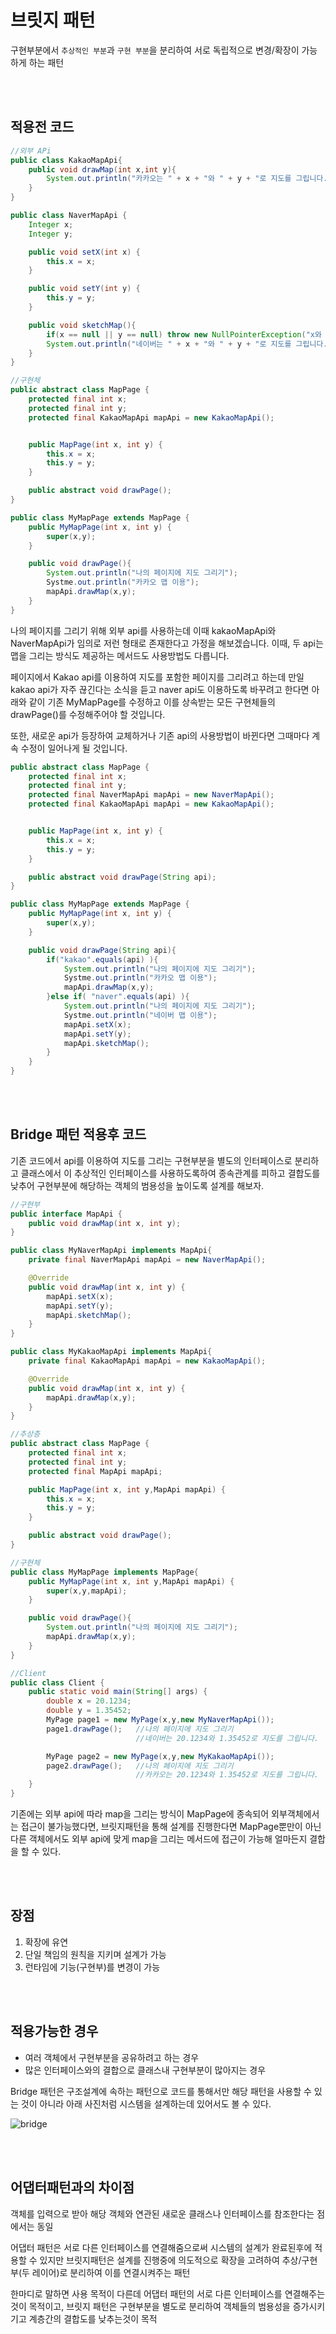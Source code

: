 # 브릿지 패턴

구현부분에서 `추상적인 부분`과 `구현 부분`을 분리하여 서로 독립적으로 변경/확장이 가능하게 하는 패턴

<br><br>

## 적용전 코드

```java
//외부 APi
public class KakaoMapApi{
    public void drawMap(int x,int y){
        System.out.println("카카오는 " + x + "와 " + y + "로 지도를 그립니다.");
    }
}

public class NaverMapApi {
    Integer x;
    Integer y;

    public void setX(int x) {
        this.x = x;
    }

    public void setY(int y) {
        this.y = y;
    }

    public void sketchMap(){
        if(x == null || y == null) throw new NullPointerException("x와 y는 null일 수 없습니다.");
        System.out.println("네이버는 " + x + "와 " + y + "로 지도를 그립니다.");
    }
}

//구현체
public abstract class MapPage {
    protected final int x;
    protected final int y;
    protected final KakaoMapApi mapApi = new KakaoMapApi();


    public MapPage(int x, int y) {
        this.x = x;
        this.y = y;
    }

    public abstract void drawPage();
}

public class MyMapPage extends MapPage {
    public MyMapPage(int x, int y) {
        super(x,y);
    }

    public void drawPage(){
        System.out.println("나의 페이지에 지도 그리기");
        Systme.out.println("카카오 맵 이용");
        mapApi.drawMap(x,y);
    }
}
```

나의 페이지를 그리기 위해 외부 api를 사용하는데 이때 kakaoMapApi와 NaverMapApi가 임의로 저런 형태로 존재한다고 가정을 해보겠습니다. 이때, 두 api는 맵을 그리는 방식도 제공하는 메서드도 사용방법도 다릅니다.

페이지에서 Kakao api를 이용하여 지도를 포함한 페이지를 그리려고 하는데 만일 kakao api가 자주 끊긴다는 소식을 듣고 naver api도 이용하도록 바꾸려고 한다면 아래와 같이 기존 MyMapPage를 수정하고 이를 상속받는 모든 구현체들의 drawPage()를 수정해주어야 할 것입니다.

또한, 새로운 api가 등장하여 교체하거나 기존 api의 사용방법이 바뀐다면 그때마다 계속 수정이 일어나게 될 것입니다.

```java
public abstract class MapPage {
    protected final int x;
    protected final int y;
    protected final NaverMapApi mapApi = new NaverMapApi();
    protected final KakaoMapApi mapApi = new KakaoMapApi();


    public MapPage(int x, int y) {
        this.x = x;
        this.y = y;
    }

    public abstract void drawPage(String api);
}

public class MyMapPage extends MapPage {
    public MyMapPage(int x, int y) {
        super(x,y);
    }

    public void drawPage(String api){
        if("kakao".equals(api) ){
            System.out.println("나의 페이지에 지도 그리기");
            Systme.out.println("카카오 맵 이용");
            mapApi.drawMap(x,y);
        }else if( "naver".equals(api) ){
            System.out.println("나의 페이지에 지도 그리기");
            Systme.out.println("네이버 맵 이용");
            mapApi.setX(x);
            mapApi.setY(y);
            mapApi.sketchMap();
        }
    }
}
```

<br><br>

## Bridge 패턴 적용후 코드

기존 코드에서 api를 이용하여 지도를 그리는 구현부분을 별도의 인터페이스로 분리하고 클래스에서 이 추상적인 인터페이스를 사용하도록하여 종속관계를 피하고 결합도를 낮추어 구현부분에 해당하는 객체의 범용성을 높이도록 설계를 해보자.

```java
//구현부
public interface MapApi {
    public void drawMap(int x, int y);
}

public class MyNaverMapApi implements MapApi{
    private final NaverMapApi mapApi = new NaverMapApi();

    @Override
    public void drawMap(int x, int y) {
        mapApi.setX(x);
        mapApi.setY(y);
        mapApi.sketchMap();
    }
}

public class MyKakaoMapApi implements MapApi{
    private final KakaoMapApi mapApi = new KakaoMapApi();

    @Override
    public void drawMap(int x, int y) {
        mapApi.drawMap(x,y);
    }
}

//추상층
public abstract class MapPage {
    protected final int x;
    protected final int y;
    protected final MapApi mapApi;

    public MapPage(int x, int y,MapApi mapApi) {
        this.x = x;
        this.y = y;
    }

    public abstract void drawPage();
}

//구현체
public class MyMapPage implements MapPage{
    public MyMapPage(int x, int y,MapApi mapApi) {
        super(x,y,mapApi);
    }

    public void drawPage(){
        System.out.println("나의 페이지에 지도 그리기");
        mapApi.drawMap(x,y);
    }
}

//Client
public class Client {
    public static void main(String[] args) {
        double x = 20.1234;
        double y = 1.35452;
        MyPage page1 = new MyPage(x,y,new MyNaverMapApi());
        page1.drawPage();   //나의 페이지에 지도 그리기
                            //네이버는 20.1234와 1.35452로 지도를 그립니다.

        MyPage page2 = new MyPage(x,y,new MyKakaoMapApi());
        page2.drawPage();   //나의 페이지에 지도 그리기
                            //카카오는 20.1234와 1.35452로 지도를 그립니다.
    }
}
```
기존에는 외부 api에 따라 map을 그리는 방식이 MapPage에 종속되어 외부객체에서는 접근이 불가능했다면, 브릿지패턴을 통해 설계를 진행한다면 MapPage뿐만이 아닌 다른 객체에서도 외부 api에 맞게 map을 그리는 메서드에 접근이 가능해 얼마든지 결합을 할 수 있다.

<br><br>


## 장점

1. 확장에 유연
2. 단일 책임의 원칙을 지키며 설계가 가능
3. 런타임에 기능(구현부)를 변경이 가능

<br><br>

## 적용가능한 경우

- 여러 객체에서 구현부분을 공유하려고 하는 경우
- 많은 인터페이스와의 결합으로 클래스내 구현부분이 많아지는 경우

Bridge 패턴은 구조설계에 속하는 패턴으로 코드를 통해서만 해당 패턴을 사용할 수 있는 것이 아니라 아래 사진처럼 시스템을 설계하는데 있어서도 볼 수 있다.

![bridge](/구조/4주차-브릿지/image/bridge.jpg)

<br><br>

## 어댑터패턴과의 차이점
객체를 입력으로 받아 해당 객체와 연관된 새로운 클래스나 인터페이스를 참조한다는 점에서는 동일

어댑터 패턴은 서로 다른 인터페이스를 연결해줌으로써 시스템의 설계가 완료된후에 적용할 수 있지만 브릿지패턴은 설계를 진행중에 의도적으로 확장을 고려하여 추상/구현부(두 레이어)로 분리하여 이를 연결시켜주는 패턴

한마디로 말하면 사용 목적이 다른데 어댑터 패턴의 서로 다른 인터페이스를 연결해주는 것이 목적이고, 브릿지 패턴은 구현부분을 별도로 분리하여 객체들의 범용성을 증가시키기고 계층간의 결합도를 낮추는것이 목적